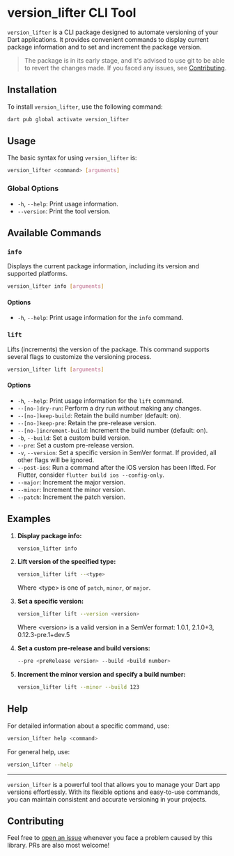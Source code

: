 # version_lifter CLI Tool

`version_lifter` is a CLI package designed to automate versioning of your Dart applications. It provides convenient
commands to display current package information and to set and increment the package version.

> The package is in its early stage, and it's advised to use git to be able to revert the changes
> made. If you faced any issues, see [Contributing](#Contributing).

## Installation

To install `version_lifter`, use the following command:

```sh
dart pub global activate version_lifter
```

## Usage

The basic syntax for using `version_lifter` is:

```sh
version_lifter <command> [arguments]
```

### Global Options

- `-h`, `--help`: Print usage information.
- `--version`: Print the tool version.

## Available Commands

### `info`

Displays the current package information, including its version and supported platforms.

```sh
version_lifter info [arguments]
```

#### Options

- `-h`, `--help`: Print usage information for the `info` command.

### `lift`

Lifts (increments) the version of the package. This command supports several flags to customize the versioning process.

```sh
version_lifter lift [arguments]
```

#### Options

- `-h`, `--help`: Print usage information for the `lift` command.
- `--[no-]dry-run`: Perform a dry run without making any changes.
- `--[no-]keep-build`: Retain the build number (default: on).
- `--[no-]keep-pre`: Retain the pre-release version.
- `--[no-]increment-build`: Increment the build number (default: on).
- `-b`, `--build`: Set a custom build version.
- `--pre`: Set a custom pre-release version.
- `-v`, `--version`: Set a specific version in SemVer format. If provided, all other flags will be ignored.
- `--post-ios`: Run a command after the iOS version has been lifted. For Flutter,
  consider `flutter build ios --config-only`.
- `--major`: Increment the major version.
- `--minor`: Increment the minor version.
- `--patch`: Increment the patch version.

## Examples

1. **Display package info:**

    ```sh
    version_lifter info
    ```

2. **Lift version of the specified type:**

    ```sh
    version_lifter lift --<type>
    ```

   Where \<type> is one of `patch`, `minor`, or `major`.

3. **Set a specific version:**

    ```sh
    version_lifter lift --version <version>
    ```

   Where \<version> is a valid version in a SemVer format: 1.0.1, 2.1.0+3, 0.12.3-pre.1+dev.5

4. **Set a custom pre-release and build versions:**

    ```sh
    --pre <preRelease version> --build <build number>
    ```

5. **Increment the minor version and specify a build number:**

    ```sh
    version_lifter lift --minor --build 123
    ```

## Help

For detailed information about a specific command, use:

```sh
version_lifter help <command>
```

For general help, use:

```sh
version_lifter --help
```

---

`version_lifter` is a powerful tool that allows you to manage your Dart app versions effortlessly. With its flexible
options and easy-to-use commands, you can maintain consistent and accurate versioning in your projects.

## Contributing

Feel free to [open an issue](https://github.com/mitryp/version_lifter/issues) whenever you face a problem caused by this
library. PRs are also most welcome!

